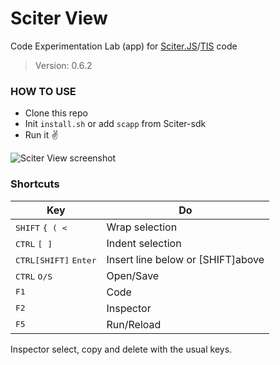 # Sciter View

Code Experimentation Lab (app) for [Sciter.JS](https://github.com/c-smile/sciter-js-sdk)/[TIS](https://github.com/c-smile/sciter-sdk) code

> Version: 0.6.2

### HOW TO USE

- Clone this repo
- Init `install.sh` or add `scapp` from Sciter-sdk
- Run it ✌

![Sciter View screenshot](https://user-images.githubusercontent.com/5108884/120910403-66a66e80-c687-11eb-9046-311ade74e0a4.png)

### Shortcuts

| Key | Do  |
| --- | --- |
| <kbd>SHIFT</kbd> <kbd>\{ \( \<</kbd> | Wrap selection |
| <kbd>CTRL</kbd> <kbd>\[ \]</kbd> | Indent selection |
| <kbd>CTRL[SHIFT]</kbd> <kbd>Enter</kbd> | Insert line below or [SHIFT]above |
| <kbd>CTRL</kbd> <kbd>O/S</kbd> | Open/Save |
| <kbd>F1</kbd> | Code |
| <kbd>F2</kbd> | Inspector |
| <kbd>F5</kbd> | Run/Reload |

Inspector select, copy and delete with the usual keys.

